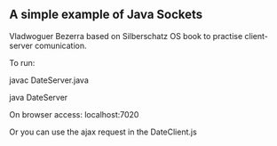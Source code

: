 ## A simple example of Java Sockets

Vladwoguer Bezerra based on Silberschatz OS book to practise client-server comunication.

To run:

javac DateServer.java

java DateServer

On browser access:
localhost:7020

Or you can use the ajax request in the DateClient.js 